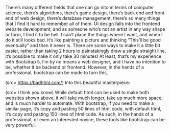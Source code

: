 
There’s many different fields that one can go into in terms of computer science, there’s algorithms, there’s game design, there’s back end and front end of web design, 
there’s database management, there’s so many things that I find it hard to remember all of them. UI design falls into the frontend website development, and as someone who’s
not an artist in any way shape or form, I find it to be hell. I can’t place the things where I want, and when I do it still looks bad. It’s like painting a picture and 
thinking “This’ll be good eventually” and then it never is. There are some ways to make it a little bit easier, rather than taking 2 hours to painstakingly draw a single 
straight line, it’s possible to make it only take 30 minutes!
At least, that’s my experience with Bootstrap 5, I’m by no means a web designer, and I have no intention to be, whether it be backend or frontend. However, in the hands of a professional, bootstrap can be made to turn this, 

(src= https://badhtml.com/) 
Into this beautiful masterpiece: 

(src= I think you know)
While default html can be used to make both websites shown above, it will take much longer, take up much more space, and is much harder to automate. 
With bootstrap, if you need to make a similar page, it’s copy and pasting 50 lines of html code, with default html, it’s copy and pasting 150 lines of html code. 
As such, in the hands of a professional, or even an interested novice, these tools like bootstrap can be very powerful. 


